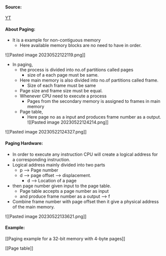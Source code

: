 #### Source:
[YT](https://www.youtube.com/watch?v=j0IqYWyBAKE&list=PLXj4XH7LcRfDrdQuJTHIPmKMpa7eYVaPm&index=53)

#### About Paging:

* It is a example for non-contiguous memory 
	* Here available memory blocks are no need to have in order.

![[Pasted image 20230522122119.png]]


* In paging, 
	* the process is divided into no.of partitions called pages
		* size of a each page must be same.
	* Here main memory is also divided into no.of partitions called frame.
		* Size of each frame must be same
	* Page size and frame size must be equal.
	* Whenever CPU need to execute a process
		* Pages from the secondary memory is assigned to frames in main memory
	* Page table, 
		* Here page no as a input and produces frame number as a output.
		![[Pasted image 20230522124214.png]]

![[Pasted image 20230522124327.png]]

#### Paging Hardware:

* In order to execute any instruction CPU will create a logical address for a corresponding instruction.
* Logical address mainly divided into two parts
	* p --> Page number
	* d --> page offset --> displacement.
		* d --> Location of a page
* then page number given input to the page table.
	* Page table accepts a page number as input
	* and produce frame number as a output --> f
* Combine frame number with page offset then it give a physical address of the main memory.

![[Pasted image 20230522133621.png]]

#### Example:

[[Paging example for a 32-bit memory with 4-byte pages]]


[[Page table]]
